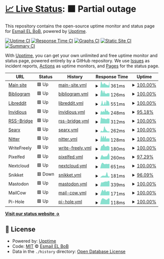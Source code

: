 # [📈 Live Status](https://status.esmailelbob.xyz): <!--live status--> **🟧 Partial outage**

This repository contains the open-source uptime monitor and status page for [Esmail EL BoB](https://esmailelbob.xyz), powered by [Upptime](https://github.com/upptime/upptime).

[![Uptime CI](https://github.com/EsmailELBoBDev2/upptime/workflows/Uptime%20CI/badge.svg)](https://github.com/EsmailELBoBDev2/upptime/actions?query=workflow%3A%22Uptime+CI%22)
[![Response Time CI](https://github.com/EsmailELBoBDev2/upptime/workflows/Response%20Time%20CI/badge.svg)](https://github.com/EsmailELBoBDev2/upptime/actions?query=workflow%3A%22Response+Time+CI%22)
[![Graphs CI](https://github.com/EsmailELBoBDev2/upptime/workflows/Graphs%20CI/badge.svg)](https://github.com/EsmailELBoBDev2/upptime/actions?query=workflow%3A%22Graphs+CI%22)
[![Static Site CI](https://github.com/EsmailELBoBDev2/upptime/workflows/Static%20Site%20CI/badge.svg)](https://github.com/EsmailELBoBDev2/upptime/actions?query=workflow%3A%22Static+Site+CI%22)
[![Summary CI](https://github.com/EsmailELBoBDev2/upptime/workflows/Summary%20CI/badge.svg)](https://github.com/EsmailELBoBDev2/upptime/actions?query=workflow%3A%22Summary+CI%22)

With [Upptime](https://upptime.js.org), you can get your own unlimited and free uptime monitor and status page, powered entirely by a GitHub repository. We use [Issues](https://github.com/EsmailELBoBDev2/upptime/issues) as incident reports, [Actions](https://github.com/EsmailELBoBDev2/upptime/actions) as uptime monitors, and [Pages](https://status.esmailelbob.xyz) for the status page.

<!--start: status pages-->
<!-- This summary is generated by Upptime (https://github.com/upptime/upptime) -->
<!-- Do not edit this manually, your changes will be overwritten -->
<!-- prettier-ignore -->
| URL | Status | History | Response Time | Uptime |
| --- | ------ | ------- | ------------- | ------ |
| <img alt="" src="https://favicons.githubusercontent.com/esmailelbob.xyz" height="13"> [Main site](https://esmailelbob.xyz) | 🟩 Up | [main-site.yml](https://github.com/EsmailELBoBDev2/upptime/commits/HEAD/history/main-site.yml) | <details><summary><img alt="Response time graph" src="./graphs/main-site/response-time-week.png" height="20"> 361ms</summary><br><a href="https://EsmailELBoBDev2.github.io/upptime/history/main-site"><img alt="Response time 361" src="https://img.shields.io/endpoint?url=https%3A%2F%2Fraw.githubusercontent.com%2FEsmailELBoBDev2%2Fupptime%2FHEAD%2Fapi%2Fmain-site%2Fresponse-time.json"></a><br><a href="https://EsmailELBoBDev2.github.io/upptime/history/main-site"><img alt="24-hour response time 361" src="https://img.shields.io/endpoint?url=https%3A%2F%2Fraw.githubusercontent.com%2FEsmailELBoBDev2%2Fupptime%2FHEAD%2Fapi%2Fmain-site%2Fresponse-time-day.json"></a><br><a href="https://EsmailELBoBDev2.github.io/upptime/history/main-site"><img alt="7-day response time 361" src="https://img.shields.io/endpoint?url=https%3A%2F%2Fraw.githubusercontent.com%2FEsmailELBoBDev2%2Fupptime%2FHEAD%2Fapi%2Fmain-site%2Fresponse-time-week.json"></a><br><a href="https://EsmailELBoBDev2.github.io/upptime/history/main-site"><img alt="30-day response time 361" src="https://img.shields.io/endpoint?url=https%3A%2F%2Fraw.githubusercontent.com%2FEsmailELBoBDev2%2Fupptime%2FHEAD%2Fapi%2Fmain-site%2Fresponse-time-month.json"></a><br><a href="https://EsmailELBoBDev2.github.io/upptime/history/main-site"><img alt="1-year response time 361" src="https://img.shields.io/endpoint?url=https%3A%2F%2Fraw.githubusercontent.com%2FEsmailELBoBDev2%2Fupptime%2FHEAD%2Fapi%2Fmain-site%2Fresponse-time-year.json"></a></details> | <details><summary><a href="https://EsmailELBoBDev2.github.io/upptime/history/main-site">100.00%</a></summary><a href="https://EsmailELBoBDev2.github.io/upptime/history/main-site"><img alt="All-time uptime 100.00%" src="https://img.shields.io/endpoint?url=https%3A%2F%2Fraw.githubusercontent.com%2FEsmailELBoBDev2%2Fupptime%2FHEAD%2Fapi%2Fmain-site%2Fuptime.json"></a><br><a href="https://EsmailELBoBDev2.github.io/upptime/history/main-site"><img alt="24-hour uptime 100.00%" src="https://img.shields.io/endpoint?url=https%3A%2F%2Fraw.githubusercontent.com%2FEsmailELBoBDev2%2Fupptime%2FHEAD%2Fapi%2Fmain-site%2Fuptime-day.json"></a><br><a href="https://EsmailELBoBDev2.github.io/upptime/history/main-site"><img alt="7-day uptime 100.00%" src="https://img.shields.io/endpoint?url=https%3A%2F%2Fraw.githubusercontent.com%2FEsmailELBoBDev2%2Fupptime%2FHEAD%2Fapi%2Fmain-site%2Fuptime-week.json"></a><br><a href="https://EsmailELBoBDev2.github.io/upptime/history/main-site"><img alt="30-day uptime 100.00%" src="https://img.shields.io/endpoint?url=https%3A%2F%2Fraw.githubusercontent.com%2FEsmailELBoBDev2%2Fupptime%2FHEAD%2Fapi%2Fmain-site%2Fuptime-month.json"></a><br><a href="https://EsmailELBoBDev2.github.io/upptime/history/main-site"><img alt="1-year uptime 100.00%" src="https://img.shields.io/endpoint?url=https%3A%2F%2Fraw.githubusercontent.com%2FEsmailELBoBDev2%2Fupptime%2FHEAD%2Fapi%2Fmain-site%2Fuptime-year.json"></a></details>
| <img alt="" src="https://favicons.githubusercontent.com/bibliogram.esmailelbob.xyz" height="13"> [Bibliogram](https://bibliogram.esmailelbob.xyz) | 🟩 Up | [bibliogram.yml](https://github.com/EsmailELBoBDev2/upptime/commits/HEAD/history/bibliogram.yml) | <details><summary><img alt="Response time graph" src="./graphs/bibliogram/response-time-week.png" height="20"> 126ms</summary><br><a href="https://EsmailELBoBDev2.github.io/upptime/history/bibliogram"><img alt="Response time 126" src="https://img.shields.io/endpoint?url=https%3A%2F%2Fraw.githubusercontent.com%2FEsmailELBoBDev2%2Fupptime%2FHEAD%2Fapi%2Fbibliogram%2Fresponse-time.json"></a><br><a href="https://EsmailELBoBDev2.github.io/upptime/history/bibliogram"><img alt="24-hour response time 126" src="https://img.shields.io/endpoint?url=https%3A%2F%2Fraw.githubusercontent.com%2FEsmailELBoBDev2%2Fupptime%2FHEAD%2Fapi%2Fbibliogram%2Fresponse-time-day.json"></a><br><a href="https://EsmailELBoBDev2.github.io/upptime/history/bibliogram"><img alt="7-day response time 126" src="https://img.shields.io/endpoint?url=https%3A%2F%2Fraw.githubusercontent.com%2FEsmailELBoBDev2%2Fupptime%2FHEAD%2Fapi%2Fbibliogram%2Fresponse-time-week.json"></a><br><a href="https://EsmailELBoBDev2.github.io/upptime/history/bibliogram"><img alt="30-day response time 126" src="https://img.shields.io/endpoint?url=https%3A%2F%2Fraw.githubusercontent.com%2FEsmailELBoBDev2%2Fupptime%2FHEAD%2Fapi%2Fbibliogram%2Fresponse-time-month.json"></a><br><a href="https://EsmailELBoBDev2.github.io/upptime/history/bibliogram"><img alt="1-year response time 126" src="https://img.shields.io/endpoint?url=https%3A%2F%2Fraw.githubusercontent.com%2FEsmailELBoBDev2%2Fupptime%2FHEAD%2Fapi%2Fbibliogram%2Fresponse-time-year.json"></a></details> | <details><summary><a href="https://EsmailELBoBDev2.github.io/upptime/history/bibliogram">100.00%</a></summary><a href="https://EsmailELBoBDev2.github.io/upptime/history/bibliogram"><img alt="All-time uptime 100.00%" src="https://img.shields.io/endpoint?url=https%3A%2F%2Fraw.githubusercontent.com%2FEsmailELBoBDev2%2Fupptime%2FHEAD%2Fapi%2Fbibliogram%2Fuptime.json"></a><br><a href="https://EsmailELBoBDev2.github.io/upptime/history/bibliogram"><img alt="24-hour uptime 100.00%" src="https://img.shields.io/endpoint?url=https%3A%2F%2Fraw.githubusercontent.com%2FEsmailELBoBDev2%2Fupptime%2FHEAD%2Fapi%2Fbibliogram%2Fuptime-day.json"></a><br><a href="https://EsmailELBoBDev2.github.io/upptime/history/bibliogram"><img alt="7-day uptime 100.00%" src="https://img.shields.io/endpoint?url=https%3A%2F%2Fraw.githubusercontent.com%2FEsmailELBoBDev2%2Fupptime%2FHEAD%2Fapi%2Fbibliogram%2Fuptime-week.json"></a><br><a href="https://EsmailELBoBDev2.github.io/upptime/history/bibliogram"><img alt="30-day uptime 100.00%" src="https://img.shields.io/endpoint?url=https%3A%2F%2Fraw.githubusercontent.com%2FEsmailELBoBDev2%2Fupptime%2FHEAD%2Fapi%2Fbibliogram%2Fuptime-month.json"></a><br><a href="https://EsmailELBoBDev2.github.io/upptime/history/bibliogram"><img alt="1-year uptime 100.00%" src="https://img.shields.io/endpoint?url=https%3A%2F%2Fraw.githubusercontent.com%2FEsmailELBoBDev2%2Fupptime%2FHEAD%2Fapi%2Fbibliogram%2Fuptime-year.json"></a></details>
| <img alt="" src="https://favicons.githubusercontent.com/libreddit.esmailelbob.xyz" height="13"> [Libreddit](https://libreddit.esmailelbob.xyz) | 🟩 Up | [libreddit.yml](https://github.com/EsmailELBoBDev2/upptime/commits/HEAD/history/libreddit.yml) | <details><summary><img alt="Response time graph" src="./graphs/libreddit/response-time-week.png" height="20"> 551ms</summary><br><a href="https://EsmailELBoBDev2.github.io/upptime/history/libreddit"><img alt="Response time 551" src="https://img.shields.io/endpoint?url=https%3A%2F%2Fraw.githubusercontent.com%2FEsmailELBoBDev2%2Fupptime%2FHEAD%2Fapi%2Flibreddit%2Fresponse-time.json"></a><br><a href="https://EsmailELBoBDev2.github.io/upptime/history/libreddit"><img alt="24-hour response time 551" src="https://img.shields.io/endpoint?url=https%3A%2F%2Fraw.githubusercontent.com%2FEsmailELBoBDev2%2Fupptime%2FHEAD%2Fapi%2Flibreddit%2Fresponse-time-day.json"></a><br><a href="https://EsmailELBoBDev2.github.io/upptime/history/libreddit"><img alt="7-day response time 551" src="https://img.shields.io/endpoint?url=https%3A%2F%2Fraw.githubusercontent.com%2FEsmailELBoBDev2%2Fupptime%2FHEAD%2Fapi%2Flibreddit%2Fresponse-time-week.json"></a><br><a href="https://EsmailELBoBDev2.github.io/upptime/history/libreddit"><img alt="30-day response time 551" src="https://img.shields.io/endpoint?url=https%3A%2F%2Fraw.githubusercontent.com%2FEsmailELBoBDev2%2Fupptime%2FHEAD%2Fapi%2Flibreddit%2Fresponse-time-month.json"></a><br><a href="https://EsmailELBoBDev2.github.io/upptime/history/libreddit"><img alt="1-year response time 551" src="https://img.shields.io/endpoint?url=https%3A%2F%2Fraw.githubusercontent.com%2FEsmailELBoBDev2%2Fupptime%2FHEAD%2Fapi%2Flibreddit%2Fresponse-time-year.json"></a></details> | <details><summary><a href="https://EsmailELBoBDev2.github.io/upptime/history/libreddit">100.00%</a></summary><a href="https://EsmailELBoBDev2.github.io/upptime/history/libreddit"><img alt="All-time uptime 100.00%" src="https://img.shields.io/endpoint?url=https%3A%2F%2Fraw.githubusercontent.com%2FEsmailELBoBDev2%2Fupptime%2FHEAD%2Fapi%2Flibreddit%2Fuptime.json"></a><br><a href="https://EsmailELBoBDev2.github.io/upptime/history/libreddit"><img alt="24-hour uptime 100.00%" src="https://img.shields.io/endpoint?url=https%3A%2F%2Fraw.githubusercontent.com%2FEsmailELBoBDev2%2Fupptime%2FHEAD%2Fapi%2Flibreddit%2Fuptime-day.json"></a><br><a href="https://EsmailELBoBDev2.github.io/upptime/history/libreddit"><img alt="7-day uptime 100.00%" src="https://img.shields.io/endpoint?url=https%3A%2F%2Fraw.githubusercontent.com%2FEsmailELBoBDev2%2Fupptime%2FHEAD%2Fapi%2Flibreddit%2Fuptime-week.json"></a><br><a href="https://EsmailELBoBDev2.github.io/upptime/history/libreddit"><img alt="30-day uptime 100.00%" src="https://img.shields.io/endpoint?url=https%3A%2F%2Fraw.githubusercontent.com%2FEsmailELBoBDev2%2Fupptime%2FHEAD%2Fapi%2Flibreddit%2Fuptime-month.json"></a><br><a href="https://EsmailELBoBDev2.github.io/upptime/history/libreddit"><img alt="1-year uptime 100.00%" src="https://img.shields.io/endpoint?url=https%3A%2F%2Fraw.githubusercontent.com%2FEsmailELBoBDev2%2Fupptime%2FHEAD%2Fapi%2Flibreddit%2Fuptime-year.json"></a></details>
| <img alt="" src="https://favicons.githubusercontent.com/invidious.esmailelbob.xyz" height="13"> [Invidious](https://invidious.esmailelbob.xyz) | 🟩 Up | [invidious.yml](https://github.com/EsmailELBoBDev2/upptime/commits/HEAD/history/invidious.yml) | <details><summary><img alt="Response time graph" src="./graphs/invidious/response-time-week.png" height="20"> 248ms</summary><br><a href="https://EsmailELBoBDev2.github.io/upptime/history/invidious"><img alt="Response time 248" src="https://img.shields.io/endpoint?url=https%3A%2F%2Fraw.githubusercontent.com%2FEsmailELBoBDev2%2Fupptime%2FHEAD%2Fapi%2Finvidious%2Fresponse-time.json"></a><br><a href="https://EsmailELBoBDev2.github.io/upptime/history/invidious"><img alt="24-hour response time 248" src="https://img.shields.io/endpoint?url=https%3A%2F%2Fraw.githubusercontent.com%2FEsmailELBoBDev2%2Fupptime%2FHEAD%2Fapi%2Finvidious%2Fresponse-time-day.json"></a><br><a href="https://EsmailELBoBDev2.github.io/upptime/history/invidious"><img alt="7-day response time 248" src="https://img.shields.io/endpoint?url=https%3A%2F%2Fraw.githubusercontent.com%2FEsmailELBoBDev2%2Fupptime%2FHEAD%2Fapi%2Finvidious%2Fresponse-time-week.json"></a><br><a href="https://EsmailELBoBDev2.github.io/upptime/history/invidious"><img alt="30-day response time 248" src="https://img.shields.io/endpoint?url=https%3A%2F%2Fraw.githubusercontent.com%2FEsmailELBoBDev2%2Fupptime%2FHEAD%2Fapi%2Finvidious%2Fresponse-time-month.json"></a><br><a href="https://EsmailELBoBDev2.github.io/upptime/history/invidious"><img alt="1-year response time 248" src="https://img.shields.io/endpoint?url=https%3A%2F%2Fraw.githubusercontent.com%2FEsmailELBoBDev2%2Fupptime%2FHEAD%2Fapi%2Finvidious%2Fresponse-time-year.json"></a></details> | <details><summary><a href="https://EsmailELBoBDev2.github.io/upptime/history/invidious">95.18%</a></summary><a href="https://EsmailELBoBDev2.github.io/upptime/history/invidious"><img alt="All-time uptime 95.18%" src="https://img.shields.io/endpoint?url=https%3A%2F%2Fraw.githubusercontent.com%2FEsmailELBoBDev2%2Fupptime%2FHEAD%2Fapi%2Finvidious%2Fuptime.json"></a><br><a href="https://EsmailELBoBDev2.github.io/upptime/history/invidious"><img alt="24-hour uptime 95.18%" src="https://img.shields.io/endpoint?url=https%3A%2F%2Fraw.githubusercontent.com%2FEsmailELBoBDev2%2Fupptime%2FHEAD%2Fapi%2Finvidious%2Fuptime-day.json"></a><br><a href="https://EsmailELBoBDev2.github.io/upptime/history/invidious"><img alt="7-day uptime 95.18%" src="https://img.shields.io/endpoint?url=https%3A%2F%2Fraw.githubusercontent.com%2FEsmailELBoBDev2%2Fupptime%2FHEAD%2Fapi%2Finvidious%2Fuptime-week.json"></a><br><a href="https://EsmailELBoBDev2.github.io/upptime/history/invidious"><img alt="30-day uptime 95.18%" src="https://img.shields.io/endpoint?url=https%3A%2F%2Fraw.githubusercontent.com%2FEsmailELBoBDev2%2Fupptime%2FHEAD%2Fapi%2Finvidious%2Fuptime-month.json"></a><br><a href="https://EsmailELBoBDev2.github.io/upptime/history/invidious"><img alt="1-year uptime 95.18%" src="https://img.shields.io/endpoint?url=https%3A%2F%2Fraw.githubusercontent.com%2FEsmailELBoBDev2%2Fupptime%2FHEAD%2Fapi%2Finvidious%2Fuptime-year.json"></a></details>
| <img alt="" src="https://favicons.githubusercontent.com/rss-bridge.esmailelbob.xyz" height="13"> [RSS-Bridge](https://rss-bridge.esmailelbob.xyz) | 🟩 Up | [rss-bridge.yml](https://github.com/EsmailELBoBDev2/upptime/commits/HEAD/history/rss-bridge.yml) | <details><summary><img alt="Response time graph" src="./graphs/rss-bridge/response-time-week.png" height="20"> 312ms</summary><br><a href="https://EsmailELBoBDev2.github.io/upptime/history/rss-bridge"><img alt="Response time 312" src="https://img.shields.io/endpoint?url=https%3A%2F%2Fraw.githubusercontent.com%2FEsmailELBoBDev2%2Fupptime%2FHEAD%2Fapi%2Frss-bridge%2Fresponse-time.json"></a><br><a href="https://EsmailELBoBDev2.github.io/upptime/history/rss-bridge"><img alt="24-hour response time 312" src="https://img.shields.io/endpoint?url=https%3A%2F%2Fraw.githubusercontent.com%2FEsmailELBoBDev2%2Fupptime%2FHEAD%2Fapi%2Frss-bridge%2Fresponse-time-day.json"></a><br><a href="https://EsmailELBoBDev2.github.io/upptime/history/rss-bridge"><img alt="7-day response time 312" src="https://img.shields.io/endpoint?url=https%3A%2F%2Fraw.githubusercontent.com%2FEsmailELBoBDev2%2Fupptime%2FHEAD%2Fapi%2Frss-bridge%2Fresponse-time-week.json"></a><br><a href="https://EsmailELBoBDev2.github.io/upptime/history/rss-bridge"><img alt="30-day response time 312" src="https://img.shields.io/endpoint?url=https%3A%2F%2Fraw.githubusercontent.com%2FEsmailELBoBDev2%2Fupptime%2FHEAD%2Fapi%2Frss-bridge%2Fresponse-time-month.json"></a><br><a href="https://EsmailELBoBDev2.github.io/upptime/history/rss-bridge"><img alt="1-year response time 312" src="https://img.shields.io/endpoint?url=https%3A%2F%2Fraw.githubusercontent.com%2FEsmailELBoBDev2%2Fupptime%2FHEAD%2Fapi%2Frss-bridge%2Fresponse-time-year.json"></a></details> | <details><summary><a href="https://EsmailELBoBDev2.github.io/upptime/history/rss-bridge">100.00%</a></summary><a href="https://EsmailELBoBDev2.github.io/upptime/history/rss-bridge"><img alt="All-time uptime 100.00%" src="https://img.shields.io/endpoint?url=https%3A%2F%2Fraw.githubusercontent.com%2FEsmailELBoBDev2%2Fupptime%2FHEAD%2Fapi%2Frss-bridge%2Fuptime.json"></a><br><a href="https://EsmailELBoBDev2.github.io/upptime/history/rss-bridge"><img alt="24-hour uptime 100.00%" src="https://img.shields.io/endpoint?url=https%3A%2F%2Fraw.githubusercontent.com%2FEsmailELBoBDev2%2Fupptime%2FHEAD%2Fapi%2Frss-bridge%2Fuptime-day.json"></a><br><a href="https://EsmailELBoBDev2.github.io/upptime/history/rss-bridge"><img alt="7-day uptime 100.00%" src="https://img.shields.io/endpoint?url=https%3A%2F%2Fraw.githubusercontent.com%2FEsmailELBoBDev2%2Fupptime%2FHEAD%2Fapi%2Frss-bridge%2Fuptime-week.json"></a><br><a href="https://EsmailELBoBDev2.github.io/upptime/history/rss-bridge"><img alt="30-day uptime 100.00%" src="https://img.shields.io/endpoint?url=https%3A%2F%2Fraw.githubusercontent.com%2FEsmailELBoBDev2%2Fupptime%2FHEAD%2Fapi%2Frss-bridge%2Fuptime-month.json"></a><br><a href="https://EsmailELBoBDev2.github.io/upptime/history/rss-bridge"><img alt="1-year uptime 100.00%" src="https://img.shields.io/endpoint?url=https%3A%2F%2Fraw.githubusercontent.com%2FEsmailELBoBDev2%2Fupptime%2FHEAD%2Fapi%2Frss-bridge%2Fuptime-year.json"></a></details>
| <img alt="" src="https://favicons.githubusercontent.com/searx.esmailelbob.xyz" height="13"> [Searx](https://searx.esmailelbob.xyz) | 🟩 Up | [searx.yml](https://github.com/EsmailELBoBDev2/upptime/commits/HEAD/history/searx.yml) | <details><summary><img alt="Response time graph" src="./graphs/searx/response-time-week.png" height="20"> 262ms</summary><br><a href="https://EsmailELBoBDev2.github.io/upptime/history/searx"><img alt="Response time 262" src="https://img.shields.io/endpoint?url=https%3A%2F%2Fraw.githubusercontent.com%2FEsmailELBoBDev2%2Fupptime%2FHEAD%2Fapi%2Fsearx%2Fresponse-time.json"></a><br><a href="https://EsmailELBoBDev2.github.io/upptime/history/searx"><img alt="24-hour response time 262" src="https://img.shields.io/endpoint?url=https%3A%2F%2Fraw.githubusercontent.com%2FEsmailELBoBDev2%2Fupptime%2FHEAD%2Fapi%2Fsearx%2Fresponse-time-day.json"></a><br><a href="https://EsmailELBoBDev2.github.io/upptime/history/searx"><img alt="7-day response time 262" src="https://img.shields.io/endpoint?url=https%3A%2F%2Fraw.githubusercontent.com%2FEsmailELBoBDev2%2Fupptime%2FHEAD%2Fapi%2Fsearx%2Fresponse-time-week.json"></a><br><a href="https://EsmailELBoBDev2.github.io/upptime/history/searx"><img alt="30-day response time 262" src="https://img.shields.io/endpoint?url=https%3A%2F%2Fraw.githubusercontent.com%2FEsmailELBoBDev2%2Fupptime%2FHEAD%2Fapi%2Fsearx%2Fresponse-time-month.json"></a><br><a href="https://EsmailELBoBDev2.github.io/upptime/history/searx"><img alt="1-year response time 262" src="https://img.shields.io/endpoint?url=https%3A%2F%2Fraw.githubusercontent.com%2FEsmailELBoBDev2%2Fupptime%2FHEAD%2Fapi%2Fsearx%2Fresponse-time-year.json"></a></details> | <details><summary><a href="https://EsmailELBoBDev2.github.io/upptime/history/searx">100.00%</a></summary><a href="https://EsmailELBoBDev2.github.io/upptime/history/searx"><img alt="All-time uptime 100.00%" src="https://img.shields.io/endpoint?url=https%3A%2F%2Fraw.githubusercontent.com%2FEsmailELBoBDev2%2Fupptime%2FHEAD%2Fapi%2Fsearx%2Fuptime.json"></a><br><a href="https://EsmailELBoBDev2.github.io/upptime/history/searx"><img alt="24-hour uptime 100.00%" src="https://img.shields.io/endpoint?url=https%3A%2F%2Fraw.githubusercontent.com%2FEsmailELBoBDev2%2Fupptime%2FHEAD%2Fapi%2Fsearx%2Fuptime-day.json"></a><br><a href="https://EsmailELBoBDev2.github.io/upptime/history/searx"><img alt="7-day uptime 100.00%" src="https://img.shields.io/endpoint?url=https%3A%2F%2Fraw.githubusercontent.com%2FEsmailELBoBDev2%2Fupptime%2FHEAD%2Fapi%2Fsearx%2Fuptime-week.json"></a><br><a href="https://EsmailELBoBDev2.github.io/upptime/history/searx"><img alt="30-day uptime 100.00%" src="https://img.shields.io/endpoint?url=https%3A%2F%2Fraw.githubusercontent.com%2FEsmailELBoBDev2%2Fupptime%2FHEAD%2Fapi%2Fsearx%2Fuptime-month.json"></a><br><a href="https://EsmailELBoBDev2.github.io/upptime/history/searx"><img alt="1-year uptime 100.00%" src="https://img.shields.io/endpoint?url=https%3A%2F%2Fraw.githubusercontent.com%2FEsmailELBoBDev2%2Fupptime%2FHEAD%2Fapi%2Fsearx%2Fuptime-year.json"></a></details>
| <img alt="" src="https://favicons.githubusercontent.com/nitter.esmailelbob.xyz" height="13"> [Nitter](https://nitter.esmailelbob.xyz) | 🟩 Up | [nitter.yml](https://github.com/EsmailELBoBDev2/upptime/commits/HEAD/history/nitter.yml) | <details><summary><img alt="Response time graph" src="./graphs/nitter/response-time-week.png" height="20"> 128ms</summary><br><a href="https://EsmailELBoBDev2.github.io/upptime/history/nitter"><img alt="Response time 128" src="https://img.shields.io/endpoint?url=https%3A%2F%2Fraw.githubusercontent.com%2FEsmailELBoBDev2%2Fupptime%2FHEAD%2Fapi%2Fnitter%2Fresponse-time.json"></a><br><a href="https://EsmailELBoBDev2.github.io/upptime/history/nitter"><img alt="24-hour response time 128" src="https://img.shields.io/endpoint?url=https%3A%2F%2Fraw.githubusercontent.com%2FEsmailELBoBDev2%2Fupptime%2FHEAD%2Fapi%2Fnitter%2Fresponse-time-day.json"></a><br><a href="https://EsmailELBoBDev2.github.io/upptime/history/nitter"><img alt="7-day response time 128" src="https://img.shields.io/endpoint?url=https%3A%2F%2Fraw.githubusercontent.com%2FEsmailELBoBDev2%2Fupptime%2FHEAD%2Fapi%2Fnitter%2Fresponse-time-week.json"></a><br><a href="https://EsmailELBoBDev2.github.io/upptime/history/nitter"><img alt="30-day response time 128" src="https://img.shields.io/endpoint?url=https%3A%2F%2Fraw.githubusercontent.com%2FEsmailELBoBDev2%2Fupptime%2FHEAD%2Fapi%2Fnitter%2Fresponse-time-month.json"></a><br><a href="https://EsmailELBoBDev2.github.io/upptime/history/nitter"><img alt="1-year response time 128" src="https://img.shields.io/endpoint?url=https%3A%2F%2Fraw.githubusercontent.com%2FEsmailELBoBDev2%2Fupptime%2FHEAD%2Fapi%2Fnitter%2Fresponse-time-year.json"></a></details> | <details><summary><a href="https://EsmailELBoBDev2.github.io/upptime/history/nitter">100.00%</a></summary><a href="https://EsmailELBoBDev2.github.io/upptime/history/nitter"><img alt="All-time uptime 100.00%" src="https://img.shields.io/endpoint?url=https%3A%2F%2Fraw.githubusercontent.com%2FEsmailELBoBDev2%2Fupptime%2FHEAD%2Fapi%2Fnitter%2Fuptime.json"></a><br><a href="https://EsmailELBoBDev2.github.io/upptime/history/nitter"><img alt="24-hour uptime 100.00%" src="https://img.shields.io/endpoint?url=https%3A%2F%2Fraw.githubusercontent.com%2FEsmailELBoBDev2%2Fupptime%2FHEAD%2Fapi%2Fnitter%2Fuptime-day.json"></a><br><a href="https://EsmailELBoBDev2.github.io/upptime/history/nitter"><img alt="7-day uptime 100.00%" src="https://img.shields.io/endpoint?url=https%3A%2F%2Fraw.githubusercontent.com%2FEsmailELBoBDev2%2Fupptime%2FHEAD%2Fapi%2Fnitter%2Fuptime-week.json"></a><br><a href="https://EsmailELBoBDev2.github.io/upptime/history/nitter"><img alt="30-day uptime 100.00%" src="https://img.shields.io/endpoint?url=https%3A%2F%2Fraw.githubusercontent.com%2FEsmailELBoBDev2%2Fupptime%2FHEAD%2Fapi%2Fnitter%2Fuptime-month.json"></a><br><a href="https://EsmailELBoBDev2.github.io/upptime/history/nitter"><img alt="1-year uptime 100.00%" src="https://img.shields.io/endpoint?url=https%3A%2F%2Fraw.githubusercontent.com%2FEsmailELBoBDev2%2Fupptime%2FHEAD%2Fapi%2Fnitter%2Fuptime-year.json"></a></details>
| <img alt="" src="https://favicons.githubusercontent.com/null" height="13"> WriteFreely | 🟩 Up | [write-freely.yml](https://github.com/EsmailELBoBDev2/upptime/commits/HEAD/history/write-freely.yml) | <details><summary><img alt="Response time graph" src="./graphs/write-freely/response-time-week.png" height="20"> 180ms</summary><br><a href="https://EsmailELBoBDev2.github.io/upptime/history/write-freely"><img alt="Response time 180" src="https://img.shields.io/endpoint?url=https%3A%2F%2Fraw.githubusercontent.com%2FEsmailELBoBDev2%2Fupptime%2FHEAD%2Fapi%2Fwrite-freely%2Fresponse-time.json"></a><br><a href="https://EsmailELBoBDev2.github.io/upptime/history/write-freely"><img alt="24-hour response time 180" src="https://img.shields.io/endpoint?url=https%3A%2F%2Fraw.githubusercontent.com%2FEsmailELBoBDev2%2Fupptime%2FHEAD%2Fapi%2Fwrite-freely%2Fresponse-time-day.json"></a><br><a href="https://EsmailELBoBDev2.github.io/upptime/history/write-freely"><img alt="7-day response time 180" src="https://img.shields.io/endpoint?url=https%3A%2F%2Fraw.githubusercontent.com%2FEsmailELBoBDev2%2Fupptime%2FHEAD%2Fapi%2Fwrite-freely%2Fresponse-time-week.json"></a><br><a href="https://EsmailELBoBDev2.github.io/upptime/history/write-freely"><img alt="30-day response time 180" src="https://img.shields.io/endpoint?url=https%3A%2F%2Fraw.githubusercontent.com%2FEsmailELBoBDev2%2Fupptime%2FHEAD%2Fapi%2Fwrite-freely%2Fresponse-time-month.json"></a><br><a href="https://EsmailELBoBDev2.github.io/upptime/history/write-freely"><img alt="1-year response time 180" src="https://img.shields.io/endpoint?url=https%3A%2F%2Fraw.githubusercontent.com%2FEsmailELBoBDev2%2Fupptime%2FHEAD%2Fapi%2Fwrite-freely%2Fresponse-time-year.json"></a></details> | <details><summary><a href="https://EsmailELBoBDev2.github.io/upptime/history/write-freely">100.00%</a></summary><a href="https://EsmailELBoBDev2.github.io/upptime/history/write-freely"><img alt="All-time uptime 100.00%" src="https://img.shields.io/endpoint?url=https%3A%2F%2Fraw.githubusercontent.com%2FEsmailELBoBDev2%2Fupptime%2FHEAD%2Fapi%2Fwrite-freely%2Fuptime.json"></a><br><a href="https://EsmailELBoBDev2.github.io/upptime/history/write-freely"><img alt="24-hour uptime 100.00%" src="https://img.shields.io/endpoint?url=https%3A%2F%2Fraw.githubusercontent.com%2FEsmailELBoBDev2%2Fupptime%2FHEAD%2Fapi%2Fwrite-freely%2Fuptime-day.json"></a><br><a href="https://EsmailELBoBDev2.github.io/upptime/history/write-freely"><img alt="7-day uptime 100.00%" src="https://img.shields.io/endpoint?url=https%3A%2F%2Fraw.githubusercontent.com%2FEsmailELBoBDev2%2Fupptime%2FHEAD%2Fapi%2Fwrite-freely%2Fuptime-week.json"></a><br><a href="https://EsmailELBoBDev2.github.io/upptime/history/write-freely"><img alt="30-day uptime 100.00%" src="https://img.shields.io/endpoint?url=https%3A%2F%2Fraw.githubusercontent.com%2FEsmailELBoBDev2%2Fupptime%2FHEAD%2Fapi%2Fwrite-freely%2Fuptime-month.json"></a><br><a href="https://EsmailELBoBDev2.github.io/upptime/history/write-freely"><img alt="1-year uptime 100.00%" src="https://img.shields.io/endpoint?url=https%3A%2F%2Fraw.githubusercontent.com%2FEsmailELBoBDev2%2Fupptime%2FHEAD%2Fapi%2Fwrite-freely%2Fuptime-year.json"></a></details>
| <img alt="" src="https://favicons.githubusercontent.com/null" height="13"> Pixelfed | 🟩 Up | [pixelfed.yml](https://github.com/EsmailELBoBDev2/upptime/commits/HEAD/history/pixelfed.yml) | <details><summary><img alt="Response time graph" src="./graphs/pixelfed/response-time-week.png" height="20"> 260ms</summary><br><a href="https://EsmailELBoBDev2.github.io/upptime/history/pixelfed"><img alt="Response time 260" src="https://img.shields.io/endpoint?url=https%3A%2F%2Fraw.githubusercontent.com%2FEsmailELBoBDev2%2Fupptime%2FHEAD%2Fapi%2Fpixelfed%2Fresponse-time.json"></a><br><a href="https://EsmailELBoBDev2.github.io/upptime/history/pixelfed"><img alt="24-hour response time 260" src="https://img.shields.io/endpoint?url=https%3A%2F%2Fraw.githubusercontent.com%2FEsmailELBoBDev2%2Fupptime%2FHEAD%2Fapi%2Fpixelfed%2Fresponse-time-day.json"></a><br><a href="https://EsmailELBoBDev2.github.io/upptime/history/pixelfed"><img alt="7-day response time 260" src="https://img.shields.io/endpoint?url=https%3A%2F%2Fraw.githubusercontent.com%2FEsmailELBoBDev2%2Fupptime%2FHEAD%2Fapi%2Fpixelfed%2Fresponse-time-week.json"></a><br><a href="https://EsmailELBoBDev2.github.io/upptime/history/pixelfed"><img alt="30-day response time 260" src="https://img.shields.io/endpoint?url=https%3A%2F%2Fraw.githubusercontent.com%2FEsmailELBoBDev2%2Fupptime%2FHEAD%2Fapi%2Fpixelfed%2Fresponse-time-month.json"></a><br><a href="https://EsmailELBoBDev2.github.io/upptime/history/pixelfed"><img alt="1-year response time 260" src="https://img.shields.io/endpoint?url=https%3A%2F%2Fraw.githubusercontent.com%2FEsmailELBoBDev2%2Fupptime%2FHEAD%2Fapi%2Fpixelfed%2Fresponse-time-year.json"></a></details> | <details><summary><a href="https://EsmailELBoBDev2.github.io/upptime/history/pixelfed">97.29%</a></summary><a href="https://EsmailELBoBDev2.github.io/upptime/history/pixelfed"><img alt="All-time uptime 97.29%" src="https://img.shields.io/endpoint?url=https%3A%2F%2Fraw.githubusercontent.com%2FEsmailELBoBDev2%2Fupptime%2FHEAD%2Fapi%2Fpixelfed%2Fuptime.json"></a><br><a href="https://EsmailELBoBDev2.github.io/upptime/history/pixelfed"><img alt="24-hour uptime 97.29%" src="https://img.shields.io/endpoint?url=https%3A%2F%2Fraw.githubusercontent.com%2FEsmailELBoBDev2%2Fupptime%2FHEAD%2Fapi%2Fpixelfed%2Fuptime-day.json"></a><br><a href="https://EsmailELBoBDev2.github.io/upptime/history/pixelfed"><img alt="7-day uptime 97.29%" src="https://img.shields.io/endpoint?url=https%3A%2F%2Fraw.githubusercontent.com%2FEsmailELBoBDev2%2Fupptime%2FHEAD%2Fapi%2Fpixelfed%2Fuptime-week.json"></a><br><a href="https://EsmailELBoBDev2.github.io/upptime/history/pixelfed"><img alt="30-day uptime 97.29%" src="https://img.shields.io/endpoint?url=https%3A%2F%2Fraw.githubusercontent.com%2FEsmailELBoBDev2%2Fupptime%2FHEAD%2Fapi%2Fpixelfed%2Fuptime-month.json"></a><br><a href="https://EsmailELBoBDev2.github.io/upptime/history/pixelfed"><img alt="1-year uptime 97.29%" src="https://img.shields.io/endpoint?url=https%3A%2F%2Fraw.githubusercontent.com%2FEsmailELBoBDev2%2Fupptime%2FHEAD%2Fapi%2Fpixelfed%2Fuptime-year.json"></a></details>
| <img alt="" src="https://favicons.githubusercontent.com/null" height="13"> Nextcloud | 🟩 Up | [nextcloud.yml](https://github.com/EsmailELBoBDev2/upptime/commits/HEAD/history/nextcloud.yml) | <details><summary><img alt="Response time graph" src="./graphs/nextcloud/response-time-week.png" height="20"> 651ms</summary><br><a href="https://EsmailELBoBDev2.github.io/upptime/history/nextcloud"><img alt="Response time 651" src="https://img.shields.io/endpoint?url=https%3A%2F%2Fraw.githubusercontent.com%2FEsmailELBoBDev2%2Fupptime%2FHEAD%2Fapi%2Fnextcloud%2Fresponse-time.json"></a><br><a href="https://EsmailELBoBDev2.github.io/upptime/history/nextcloud"><img alt="24-hour response time 651" src="https://img.shields.io/endpoint?url=https%3A%2F%2Fraw.githubusercontent.com%2FEsmailELBoBDev2%2Fupptime%2FHEAD%2Fapi%2Fnextcloud%2Fresponse-time-day.json"></a><br><a href="https://EsmailELBoBDev2.github.io/upptime/history/nextcloud"><img alt="7-day response time 651" src="https://img.shields.io/endpoint?url=https%3A%2F%2Fraw.githubusercontent.com%2FEsmailELBoBDev2%2Fupptime%2FHEAD%2Fapi%2Fnextcloud%2Fresponse-time-week.json"></a><br><a href="https://EsmailELBoBDev2.github.io/upptime/history/nextcloud"><img alt="30-day response time 651" src="https://img.shields.io/endpoint?url=https%3A%2F%2Fraw.githubusercontent.com%2FEsmailELBoBDev2%2Fupptime%2FHEAD%2Fapi%2Fnextcloud%2Fresponse-time-month.json"></a><br><a href="https://EsmailELBoBDev2.github.io/upptime/history/nextcloud"><img alt="1-year response time 651" src="https://img.shields.io/endpoint?url=https%3A%2F%2Fraw.githubusercontent.com%2FEsmailELBoBDev2%2Fupptime%2FHEAD%2Fapi%2Fnextcloud%2Fresponse-time-year.json"></a></details> | <details><summary><a href="https://EsmailELBoBDev2.github.io/upptime/history/nextcloud">100.00%</a></summary><a href="https://EsmailELBoBDev2.github.io/upptime/history/nextcloud"><img alt="All-time uptime 100.00%" src="https://img.shields.io/endpoint?url=https%3A%2F%2Fraw.githubusercontent.com%2FEsmailELBoBDev2%2Fupptime%2FHEAD%2Fapi%2Fnextcloud%2Fuptime.json"></a><br><a href="https://EsmailELBoBDev2.github.io/upptime/history/nextcloud"><img alt="24-hour uptime 100.00%" src="https://img.shields.io/endpoint?url=https%3A%2F%2Fraw.githubusercontent.com%2FEsmailELBoBDev2%2Fupptime%2FHEAD%2Fapi%2Fnextcloud%2Fuptime-day.json"></a><br><a href="https://EsmailELBoBDev2.github.io/upptime/history/nextcloud"><img alt="7-day uptime 100.00%" src="https://img.shields.io/endpoint?url=https%3A%2F%2Fraw.githubusercontent.com%2FEsmailELBoBDev2%2Fupptime%2FHEAD%2Fapi%2Fnextcloud%2Fuptime-week.json"></a><br><a href="https://EsmailELBoBDev2.github.io/upptime/history/nextcloud"><img alt="30-day uptime 100.00%" src="https://img.shields.io/endpoint?url=https%3A%2F%2Fraw.githubusercontent.com%2FEsmailELBoBDev2%2Fupptime%2FHEAD%2Fapi%2Fnextcloud%2Fuptime-month.json"></a><br><a href="https://EsmailELBoBDev2.github.io/upptime/history/nextcloud"><img alt="1-year uptime 100.00%" src="https://img.shields.io/endpoint?url=https%3A%2F%2Fraw.githubusercontent.com%2FEsmailELBoBDev2%2Fupptime%2FHEAD%2Fapi%2Fnextcloud%2Fuptime-year.json"></a></details>
| <img alt="" src="https://favicons.githubusercontent.com/null" height="13"> Snikket | 🟥 Down | [snikket.yml](https://github.com/EsmailELBoBDev2/upptime/commits/HEAD/history/snikket.yml) | <details><summary><img alt="Response time graph" src="./graphs/snikket/response-time-week.png" height="20"> 181ms</summary><br><a href="https://EsmailELBoBDev2.github.io/upptime/history/snikket"><img alt="Response time 181" src="https://img.shields.io/endpoint?url=https%3A%2F%2Fraw.githubusercontent.com%2FEsmailELBoBDev2%2Fupptime%2FHEAD%2Fapi%2Fsnikket%2Fresponse-time.json"></a><br><a href="https://EsmailELBoBDev2.github.io/upptime/history/snikket"><img alt="24-hour response time 181" src="https://img.shields.io/endpoint?url=https%3A%2F%2Fraw.githubusercontent.com%2FEsmailELBoBDev2%2Fupptime%2FHEAD%2Fapi%2Fsnikket%2Fresponse-time-day.json"></a><br><a href="https://EsmailELBoBDev2.github.io/upptime/history/snikket"><img alt="7-day response time 181" src="https://img.shields.io/endpoint?url=https%3A%2F%2Fraw.githubusercontent.com%2FEsmailELBoBDev2%2Fupptime%2FHEAD%2Fapi%2Fsnikket%2Fresponse-time-week.json"></a><br><a href="https://EsmailELBoBDev2.github.io/upptime/history/snikket"><img alt="30-day response time 181" src="https://img.shields.io/endpoint?url=https%3A%2F%2Fraw.githubusercontent.com%2FEsmailELBoBDev2%2Fupptime%2FHEAD%2Fapi%2Fsnikket%2Fresponse-time-month.json"></a><br><a href="https://EsmailELBoBDev2.github.io/upptime/history/snikket"><img alt="1-year response time 181" src="https://img.shields.io/endpoint?url=https%3A%2F%2Fraw.githubusercontent.com%2FEsmailELBoBDev2%2Fupptime%2FHEAD%2Fapi%2Fsnikket%2Fresponse-time-year.json"></a></details> | <details><summary><a href="https://EsmailELBoBDev2.github.io/upptime/history/snikket">96.09%</a></summary><a href="https://EsmailELBoBDev2.github.io/upptime/history/snikket"><img alt="All-time uptime 96.09%" src="https://img.shields.io/endpoint?url=https%3A%2F%2Fraw.githubusercontent.com%2FEsmailELBoBDev2%2Fupptime%2FHEAD%2Fapi%2Fsnikket%2Fuptime.json"></a><br><a href="https://EsmailELBoBDev2.github.io/upptime/history/snikket"><img alt="24-hour uptime 96.09%" src="https://img.shields.io/endpoint?url=https%3A%2F%2Fraw.githubusercontent.com%2FEsmailELBoBDev2%2Fupptime%2FHEAD%2Fapi%2Fsnikket%2Fuptime-day.json"></a><br><a href="https://EsmailELBoBDev2.github.io/upptime/history/snikket"><img alt="7-day uptime 96.09%" src="https://img.shields.io/endpoint?url=https%3A%2F%2Fraw.githubusercontent.com%2FEsmailELBoBDev2%2Fupptime%2FHEAD%2Fapi%2Fsnikket%2Fuptime-week.json"></a><br><a href="https://EsmailELBoBDev2.github.io/upptime/history/snikket"><img alt="30-day uptime 96.09%" src="https://img.shields.io/endpoint?url=https%3A%2F%2Fraw.githubusercontent.com%2FEsmailELBoBDev2%2Fupptime%2FHEAD%2Fapi%2Fsnikket%2Fuptime-month.json"></a><br><a href="https://EsmailELBoBDev2.github.io/upptime/history/snikket"><img alt="1-year uptime 96.09%" src="https://img.shields.io/endpoint?url=https%3A%2F%2Fraw.githubusercontent.com%2FEsmailELBoBDev2%2Fupptime%2FHEAD%2Fapi%2Fsnikket%2Fuptime-year.json"></a></details>
| <img alt="" src="https://favicons.githubusercontent.com/null" height="13"> Mastodon | 🟩 Up | [mastodon.yml](https://github.com/EsmailELBoBDev2/upptime/commits/HEAD/history/mastodon.yml) | <details><summary><img alt="Response time graph" src="./graphs/mastodon/response-time-week.png" height="20"> 339ms</summary><br><a href="https://EsmailELBoBDev2.github.io/upptime/history/mastodon"><img alt="Response time 339" src="https://img.shields.io/endpoint?url=https%3A%2F%2Fraw.githubusercontent.com%2FEsmailELBoBDev2%2Fupptime%2FHEAD%2Fapi%2Fmastodon%2Fresponse-time.json"></a><br><a href="https://EsmailELBoBDev2.github.io/upptime/history/mastodon"><img alt="24-hour response time 339" src="https://img.shields.io/endpoint?url=https%3A%2F%2Fraw.githubusercontent.com%2FEsmailELBoBDev2%2Fupptime%2FHEAD%2Fapi%2Fmastodon%2Fresponse-time-day.json"></a><br><a href="https://EsmailELBoBDev2.github.io/upptime/history/mastodon"><img alt="7-day response time 339" src="https://img.shields.io/endpoint?url=https%3A%2F%2Fraw.githubusercontent.com%2FEsmailELBoBDev2%2Fupptime%2FHEAD%2Fapi%2Fmastodon%2Fresponse-time-week.json"></a><br><a href="https://EsmailELBoBDev2.github.io/upptime/history/mastodon"><img alt="30-day response time 339" src="https://img.shields.io/endpoint?url=https%3A%2F%2Fraw.githubusercontent.com%2FEsmailELBoBDev2%2Fupptime%2FHEAD%2Fapi%2Fmastodon%2Fresponse-time-month.json"></a><br><a href="https://EsmailELBoBDev2.github.io/upptime/history/mastodon"><img alt="1-year response time 339" src="https://img.shields.io/endpoint?url=https%3A%2F%2Fraw.githubusercontent.com%2FEsmailELBoBDev2%2Fupptime%2FHEAD%2Fapi%2Fmastodon%2Fresponse-time-year.json"></a></details> | <details><summary><a href="https://EsmailELBoBDev2.github.io/upptime/history/mastodon">100.00%</a></summary><a href="https://EsmailELBoBDev2.github.io/upptime/history/mastodon"><img alt="All-time uptime 100.00%" src="https://img.shields.io/endpoint?url=https%3A%2F%2Fraw.githubusercontent.com%2FEsmailELBoBDev2%2Fupptime%2FHEAD%2Fapi%2Fmastodon%2Fuptime.json"></a><br><a href="https://EsmailELBoBDev2.github.io/upptime/history/mastodon"><img alt="24-hour uptime 100.00%" src="https://img.shields.io/endpoint?url=https%3A%2F%2Fraw.githubusercontent.com%2FEsmailELBoBDev2%2Fupptime%2FHEAD%2Fapi%2Fmastodon%2Fuptime-day.json"></a><br><a href="https://EsmailELBoBDev2.github.io/upptime/history/mastodon"><img alt="7-day uptime 100.00%" src="https://img.shields.io/endpoint?url=https%3A%2F%2Fraw.githubusercontent.com%2FEsmailELBoBDev2%2Fupptime%2FHEAD%2Fapi%2Fmastodon%2Fuptime-week.json"></a><br><a href="https://EsmailELBoBDev2.github.io/upptime/history/mastodon"><img alt="30-day uptime 100.00%" src="https://img.shields.io/endpoint?url=https%3A%2F%2Fraw.githubusercontent.com%2FEsmailELBoBDev2%2Fupptime%2FHEAD%2Fapi%2Fmastodon%2Fuptime-month.json"></a><br><a href="https://EsmailELBoBDev2.github.io/upptime/history/mastodon"><img alt="1-year uptime 100.00%" src="https://img.shields.io/endpoint?url=https%3A%2F%2Fraw.githubusercontent.com%2FEsmailELBoBDev2%2Fupptime%2FHEAD%2Fapi%2Fmastodon%2Fuptime-year.json"></a></details>
| <img alt="" src="https://favicons.githubusercontent.com/null" height="13"> MailCow | 🟩 Up | [mail-cow.yml](https://github.com/EsmailELBoBDev2/upptime/commits/HEAD/history/mail-cow.yml) | <details><summary><img alt="Response time graph" src="./graphs/mail-cow/response-time-week.png" height="20"> 171ms</summary><br><a href="https://EsmailELBoBDev2.github.io/upptime/history/mail-cow"><img alt="Response time 171" src="https://img.shields.io/endpoint?url=https%3A%2F%2Fraw.githubusercontent.com%2FEsmailELBoBDev2%2Fupptime%2FHEAD%2Fapi%2Fmail-cow%2Fresponse-time.json"></a><br><a href="https://EsmailELBoBDev2.github.io/upptime/history/mail-cow"><img alt="24-hour response time 171" src="https://img.shields.io/endpoint?url=https%3A%2F%2Fraw.githubusercontent.com%2FEsmailELBoBDev2%2Fupptime%2FHEAD%2Fapi%2Fmail-cow%2Fresponse-time-day.json"></a><br><a href="https://EsmailELBoBDev2.github.io/upptime/history/mail-cow"><img alt="7-day response time 171" src="https://img.shields.io/endpoint?url=https%3A%2F%2Fraw.githubusercontent.com%2FEsmailELBoBDev2%2Fupptime%2FHEAD%2Fapi%2Fmail-cow%2Fresponse-time-week.json"></a><br><a href="https://EsmailELBoBDev2.github.io/upptime/history/mail-cow"><img alt="30-day response time 171" src="https://img.shields.io/endpoint?url=https%3A%2F%2Fraw.githubusercontent.com%2FEsmailELBoBDev2%2Fupptime%2FHEAD%2Fapi%2Fmail-cow%2Fresponse-time-month.json"></a><br><a href="https://EsmailELBoBDev2.github.io/upptime/history/mail-cow"><img alt="1-year response time 171" src="https://img.shields.io/endpoint?url=https%3A%2F%2Fraw.githubusercontent.com%2FEsmailELBoBDev2%2Fupptime%2FHEAD%2Fapi%2Fmail-cow%2Fresponse-time-year.json"></a></details> | <details><summary><a href="https://EsmailELBoBDev2.github.io/upptime/history/mail-cow">100.00%</a></summary><a href="https://EsmailELBoBDev2.github.io/upptime/history/mail-cow"><img alt="All-time uptime 100.00%" src="https://img.shields.io/endpoint?url=https%3A%2F%2Fraw.githubusercontent.com%2FEsmailELBoBDev2%2Fupptime%2FHEAD%2Fapi%2Fmail-cow%2Fuptime.json"></a><br><a href="https://EsmailELBoBDev2.github.io/upptime/history/mail-cow"><img alt="24-hour uptime 100.00%" src="https://img.shields.io/endpoint?url=https%3A%2F%2Fraw.githubusercontent.com%2FEsmailELBoBDev2%2Fupptime%2FHEAD%2Fapi%2Fmail-cow%2Fuptime-day.json"></a><br><a href="https://EsmailELBoBDev2.github.io/upptime/history/mail-cow"><img alt="7-day uptime 100.00%" src="https://img.shields.io/endpoint?url=https%3A%2F%2Fraw.githubusercontent.com%2FEsmailELBoBDev2%2Fupptime%2FHEAD%2Fapi%2Fmail-cow%2Fuptime-week.json"></a><br><a href="https://EsmailELBoBDev2.github.io/upptime/history/mail-cow"><img alt="30-day uptime 100.00%" src="https://img.shields.io/endpoint?url=https%3A%2F%2Fraw.githubusercontent.com%2FEsmailELBoBDev2%2Fupptime%2FHEAD%2Fapi%2Fmail-cow%2Fuptime-month.json"></a><br><a href="https://EsmailELBoBDev2.github.io/upptime/history/mail-cow"><img alt="1-year uptime 100.00%" src="https://img.shields.io/endpoint?url=https%3A%2F%2Fraw.githubusercontent.com%2FEsmailELBoBDev2%2Fupptime%2FHEAD%2Fapi%2Fmail-cow%2Fuptime-year.json"></a></details>
| <img alt="" src="https://favicons.githubusercontent.com/null" height="13"> Pi-Hole | 🟩 Up | [pi-hole.yml](https://github.com/EsmailELBoBDev2/upptime/commits/HEAD/history/pi-hole.yml) | <details><summary><img alt="Response time graph" src="./graphs/pi-hole/response-time-week.png" height="20"> 118ms</summary><br><a href="https://EsmailELBoBDev2.github.io/upptime/history/pi-hole"><img alt="Response time 118" src="https://img.shields.io/endpoint?url=https%3A%2F%2Fraw.githubusercontent.com%2FEsmailELBoBDev2%2Fupptime%2FHEAD%2Fapi%2Fpi-hole%2Fresponse-time.json"></a><br><a href="https://EsmailELBoBDev2.github.io/upptime/history/pi-hole"><img alt="24-hour response time 118" src="https://img.shields.io/endpoint?url=https%3A%2F%2Fraw.githubusercontent.com%2FEsmailELBoBDev2%2Fupptime%2FHEAD%2Fapi%2Fpi-hole%2Fresponse-time-day.json"></a><br><a href="https://EsmailELBoBDev2.github.io/upptime/history/pi-hole"><img alt="7-day response time 118" src="https://img.shields.io/endpoint?url=https%3A%2F%2Fraw.githubusercontent.com%2FEsmailELBoBDev2%2Fupptime%2FHEAD%2Fapi%2Fpi-hole%2Fresponse-time-week.json"></a><br><a href="https://EsmailELBoBDev2.github.io/upptime/history/pi-hole"><img alt="30-day response time 118" src="https://img.shields.io/endpoint?url=https%3A%2F%2Fraw.githubusercontent.com%2FEsmailELBoBDev2%2Fupptime%2FHEAD%2Fapi%2Fpi-hole%2Fresponse-time-month.json"></a><br><a href="https://EsmailELBoBDev2.github.io/upptime/history/pi-hole"><img alt="1-year response time 118" src="https://img.shields.io/endpoint?url=https%3A%2F%2Fraw.githubusercontent.com%2FEsmailELBoBDev2%2Fupptime%2FHEAD%2Fapi%2Fpi-hole%2Fresponse-time-year.json"></a></details> | <details><summary><a href="https://EsmailELBoBDev2.github.io/upptime/history/pi-hole">100.00%</a></summary><a href="https://EsmailELBoBDev2.github.io/upptime/history/pi-hole"><img alt="All-time uptime 100.00%" src="https://img.shields.io/endpoint?url=https%3A%2F%2Fraw.githubusercontent.com%2FEsmailELBoBDev2%2Fupptime%2FHEAD%2Fapi%2Fpi-hole%2Fuptime.json"></a><br><a href="https://EsmailELBoBDev2.github.io/upptime/history/pi-hole"><img alt="24-hour uptime 100.00%" src="https://img.shields.io/endpoint?url=https%3A%2F%2Fraw.githubusercontent.com%2FEsmailELBoBDev2%2Fupptime%2FHEAD%2Fapi%2Fpi-hole%2Fuptime-day.json"></a><br><a href="https://EsmailELBoBDev2.github.io/upptime/history/pi-hole"><img alt="7-day uptime 100.00%" src="https://img.shields.io/endpoint?url=https%3A%2F%2Fraw.githubusercontent.com%2FEsmailELBoBDev2%2Fupptime%2FHEAD%2Fapi%2Fpi-hole%2Fuptime-week.json"></a><br><a href="https://EsmailELBoBDev2.github.io/upptime/history/pi-hole"><img alt="30-day uptime 100.00%" src="https://img.shields.io/endpoint?url=https%3A%2F%2Fraw.githubusercontent.com%2FEsmailELBoBDev2%2Fupptime%2FHEAD%2Fapi%2Fpi-hole%2Fuptime-month.json"></a><br><a href="https://EsmailELBoBDev2.github.io/upptime/history/pi-hole"><img alt="1-year uptime 100.00%" src="https://img.shields.io/endpoint?url=https%3A%2F%2Fraw.githubusercontent.com%2FEsmailELBoBDev2%2Fupptime%2FHEAD%2Fapi%2Fpi-hole%2Fuptime-year.json"></a></details>

<!--end: status pages-->

[**Visit our status website →**](https://status.esmailelbob.xyz)

## 📄 License

- Powered by: [Upptime](https://github.com/upptime/upptime)
- Code: [MIT](./LICENSE) © [Esmail EL BoB](https://esmailelbob.xyz)
- Data in the `./history` directory: [Open Database License](https://opendatacommons.org/licenses/odbl/1-0/)
